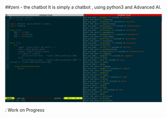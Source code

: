 ##zeni - the chatbot
    It is simply a chatbot , using python3 and Advanced AI.


![alt tag](https://raw.githubusercontent.com/codeezer/zeni/master/sChecker/spell.jpg "Spell Checker")

: Work on Progress
